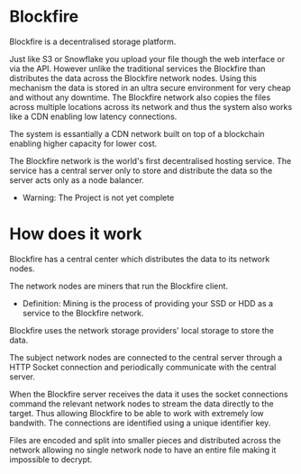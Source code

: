 # Blockfire

Blockfire is a decentralised storage platform.

Just like S3 or Snowflake you upload your file though the web interface or via the API. However unlike the traditional services the Blockfire than distributes the data across the Blockfire network nodes. Using this mechanism the data is stored in an ultra secure environment for very cheap and without any downtime. The Blockfire network also copies the files across multiple locations across its network and thus the system also works like a CDN enabling low latency connections.

The system is essantially a CDN network built on top of a blockchain enabling higher capacity for lower cost.

The Blockfire network is the world's first decentralised hosting service. The service has a central server only to store and distribute the data so the server acts only as a node balancer.

- Warning: The Project is not yet complete

# How does it work

Blockfire has a central center which distributes the data to its network nodes.

The network nodes are miners that run the Blockfire client.
- Definition: Mining is the process of providing your SSD or HDD as a service to the Blockfire network.

Blockfire uses the network storage providers' local storage to store the data.

The subject network nodes are connected to the central server through a HTTP Socket connection and periodically communicate with the central server.

When the Blockfire server receives the data it uses the socket connections command the relevant network nodes to stream the data directly to the target. Thus allowing Blockfire to be able to work with extremely low bandwith. The connections are identified using a unique identifier key.

Files are encoded and split into smaller pieces and distributed across the network allowing no single network node to have an entire file making it impossible to decrypt.
